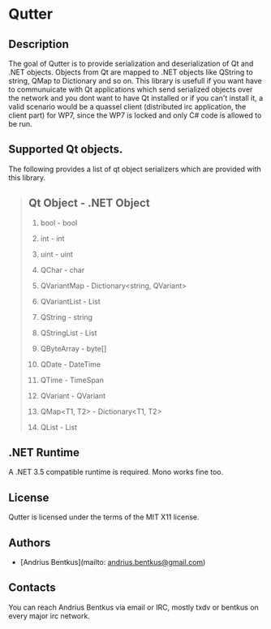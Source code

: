 Qutter
======

Description
-----------

The goal of Qutter is to provide serialization and deserialization
of Qt and .NET objects. Objects from Qt are mapped to .NET objects
like QString to string, QMap to Dictionary and so on. This library
is usefull if you want have to communuicate with Qt applications
which send serialized objects over the network and you dont want
to have Qt installed or if you can't install it, a valid scenario
would be a quassel client (distributed irc application, the
client part) for WP7, since the WP7 is locked and only C# code is
allowed to be run.

Supported Qt objects.
---------------------
The following provides a list of qt object serializers which are
provided with this library.

> Qt Object        - .NET Object
> -----------------------------------------------
>  1. bool         - bool
>  2. int          - int
>  3. uint         - uint
>  4. QChar        - char
>  5. QVariantMap  - Dictionary<string, QVariant>
>  6. QVariantList - List<QVariant>
>  7. QString      - string
>  8. QStringList  - List<string>
>  9. QByteArray   - byte[]
> 10. QDate        - DateTime
> 11. QTime        - TimeSpan
> 
> 12. QVariant     - QVariant
> 13. QMap<T1, T2> - Dictionary<T1, T2>
> 14. QList<T1>    - List<T1>


.NET Runtime
------------

A .NET 3.5 compatible runtime is required.
Mono works fine too.

License
-------

Qutter is licensed under the terms of the MIT X11 license.

Authors
-------

* [Andrius Bentkus](mailto: andrius.bentkus@gmail.com)

Contacts
--------

You can reach Andrius Bentkus via email or IRC, mostly txdv or bentkus
on every major irc network.
